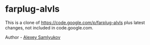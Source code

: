 # farplug-alvls
This is a clone of https://code.google.com/p/farplug-alvls plus latest changes, not included in code.google.com.

Author - [Alexey Samlyukov](https://forum.farmanager.com/memberlist.php?mode=viewprofile&u=4)

